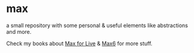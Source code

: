 max
===

a small repository with some personal & useful elements like abstractions and more.

Check my books about [Max for Live](https://leanpub.com/Max-for-Live-Ultimate-Zen-Guide) & [Max6](http://max6book.com/) for more stuff.